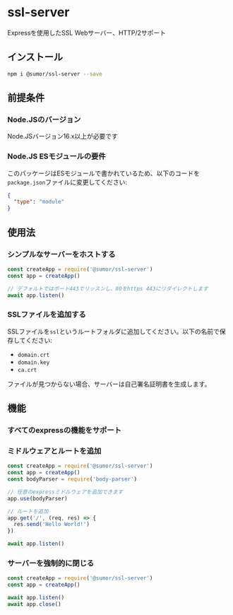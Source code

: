 # ssl-server

Expressを使用したSSL Webサーバー、HTTP/2サポート

## インストール

```bash
npm i @sumor/ssl-server --save
```

## 前提条件

### Node.JSのバージョン

Node.JSバージョン16.x以上が必要です

### Node.JS ESモジュールの要件

このパッケージはESモジュールで書かれているため、以下のコードを`package.json`ファイルに変更してください:

```json
{
  "type": "module"
}
```

## 使用法

### シンプルなサーバーをホストする

```javascript
const createApp = require('@sumor/ssl-server')
const app = createApp()

// デフォルトではポート443でリッスンし、80をhttps 443にリダイレクトします
await app.listen()
```

### SSLファイルを追加する

SSLファイルを`ssl`というルートフォルダに追加してください。以下の名前で保存してください:

- `domain.crt`
- `domain.key`
- `ca.crt`

ファイルが見つからない場合、サーバーは自己署名証明書を生成します。

## 機能

### すべてのexpressの機能をサポート

### ミドルウェアとルートを追加

```javascript
const createApp = require('@sumor/ssl-server')
const app = createApp()
const bodyParser = require('body-parser')

// 任意のexpressミドルウェアを追加できます
app.use(bodyParser)

// ルートを追加
app.get('/', (req, res) => {
  res.send('Hello World!')
})

await app.listen()
```

### サーバーを強制的に閉じる

```javascript
const createApp = require('@sumor/ssl-server')
const app = createApp()

await app.listen()
await app.close()
```
